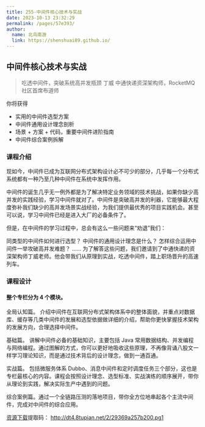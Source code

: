 ```yaml
---
title: 255-中间件核心技术与实战
date: 2023-10-13 23:32:29
permalink: /pages/57e393/
author: 
  name: 北鸟南游
  link: https://shenshuai89.github.io/
---
```

## 中间件核心技术与实战

> 吃透中间件，突破系统高并发瓶颈
> 丁威  中通快递资深架构师，RocketMQ 社区首席布道师

你将获得

- 实用的中间件选型方案
- 中间件通用设计理念剖析
- 场景 + 方案 + 代码，重要中间件进阶指南
- 中间件综合案例拆解

### 课程介绍

现如今，中间件已成为互联网分布式架构设计必不可少的部分，几乎每一个分布式系统都有一种乃至几种中间件在系统中发挥作用。

中间件的诞生几乎无一例外都是为了解决特定业务领域的技术挑战，如果你缺少高并发的实践经验，学习中间件就对了。中间件是突破高并发的利器，它能够最大程度弥补我们缺少的高并发场景实战经验，为我们提供最优秀的项目实践机会。甚至可以说，学习中间件已经是进入大厂的必备条件了。

但是，在中间件的学习过程中，总会有这么一些问题来“劝退”我们：

同类型的中间件如何进行选型？
中间件的通用设计理念是什么？
怎样综合运用中间件一举攻破高并发难题？
……
为了解答这些问题，我们邀请到了中通快递的资深架构师丁威老师。他会带我们从原理到实战，吃透中间件，踏上职场晋升的高速列车。

### 课程设计

#### 整个专栏分为 4 个模块。

全局认知篇。 介绍中间件在互联网分布式架构体系中的整体面貌，并重点对数据库、缓存等几类中间件的发展和选型依据做详细的介绍，帮助你更快掌握技术架构的发展方向，合理选择中间件。

基础篇。 讲解中间件必备的基础知识，主要包括 Java 常用数据结构、并发编程与网络编程。通过图解的方式，你可以更好地吸收这些原理，不再像背诵八股文一样学习理论知识，而是通过技术背后的设计理念，做到一通百通。

实战篇。 包括微服务体系 Dubbo、消息中间件和定时调度任务三个部分，这也是专栏最核心的内容。课程会按照设计理念、选型标准、实战演练的顺序展开，带你从理论到实践，解决实际生产中遇到的问题。

综合案例篇。通过一个全链路压测的落地项目，带你全方位地串起各个主流中间件，完成对中间件的综合应用。


[资源下载](https://pan.baidu.com/s/1C_Al_LQSYTwu41Shs70mBw)提取码：	http://dt4.8tupian.net/2/29369a257b200.pg1	
